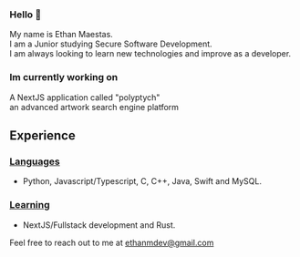 ### Hello 👋
My name is Ethan Maestas. </br>
I am a Junior studying Secure Software Development. </br>
I am always looking to learn new technologies and improve as a developer.

### Im currently working on
A NextJS application called "polyptych" </br> 
an advanced artwork search engine platform

## Experience
### <ins>Languages</ins>
- Python, Javascript/Typescript, C, C++, Java, Swift and MySQL.
### <ins>Learning</ins>
- NextJS/Fullstack development and Rust.

Feel free to reach out to me at ethanmdev@gmail.com

<!--
**devethanm/devethanm** is a ✨ _special_ ✨ repository because its `README.md` (this file) appears on your GitHub profile.

Here are some ideas to get you started:

- 🔭 I’m currently working on ...
- 🌱 I’m currently learning ...
- 👯 I’m looking to collaborate on ...
- 🤔 I’m looking for help with ...
- 💬 Ask me about ...
- 📫 How to reach me: ...
- 😄 Pronouns: ...
- ⚡ Fun fact: ...
-->
